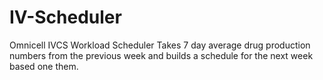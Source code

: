 # IV-Scheduler
Omnicell IVCS Workload Scheduler
Takes 7 day average drug production numbers from the previous week and builds a schedule for the next week based one them.
